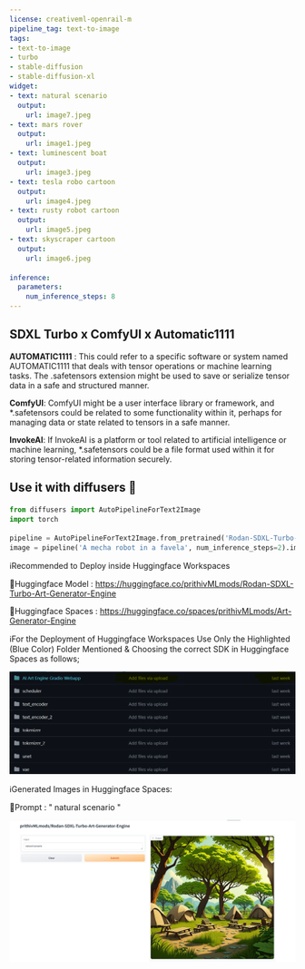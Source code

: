 ```yaml
---
license: creativeml-openrail-m
pipeline_tag: text-to-image
tags:
- text-to-image
- turbo
- stable-diffusion
- stable-diffusion-xl
widget:
- text: natural scenario 
  output:
    url: image7.jpeg
- text: mars rover
  output:
    url: image1.jpeg
- text: luminescent boat 
  output:
    url: image3.jpeg
- text: tesla robo cartoon
  output:
    url: image4.jpeg
- text: rusty robot cartoon
  output:
    url: image5.jpeg
- text: skyscraper cartoon
  output:
    url: image6.jpeg

inference:
  parameters:
    num_inference_steps: 8
---
```


## SDXL Turbo  x  ComfyUI  x  Automatic1111

<Gallery />

**AUTOMATIC1111** : This could refer to a specific software or system named AUTOMATIC1111 that deals with tensor operations or machine learning tasks. The .safetensors extension might be used to save or serialize tensor data in a safe and structured manner.

**ComfyUI**: ComfyUI might be a user interface library or framework, and *.safetensors could be related to some functionality within it, perhaps for managing data or state related to tensors in a safe manner.

**InvokeAI**: If InvokeAI is a platform or tool related to artificial intelligence or machine learning, *.safetensors could be a file format used within it for storing tensor-related information securely.


## Use it with diffusers 🧨 
```python
from diffusers import AutoPipelineForText2Image
import torch
        
pipeline = AutoPipelineForText2Image.from_pretrained('Rodan-SDXL-Turbo-Art-Generator-Engine', torch_dtype=torch.float16).to('cuda')        
image = pipeline('A mecha robot in a favela', num_inference_steps=2).images[0]
```

ℹ️Recommended to Deploy inside Huggingface Workspaces

🚀Huggingface Model : https://huggingface.co/prithivMLmods/Rodan-SDXL-Turbo-Art-Generator-Engine

🚀Huggingface Spaces : https://huggingface.co/spaces/prithivMLmods/Art-Generator-Engine

ℹ️For the Deployment of Huggingface Workspaces Use Only the Highlighted (Blue Color) Folder Mentioned & Choosing the correct SDK in Huggingface Spaces as follows; 


![alt text](Assets/sx1.png)


ℹ️Generated Images in Huggingface Spaces: 

🔮Prompt : " natural scenario "

![alt text](Assets/sx2.png)
